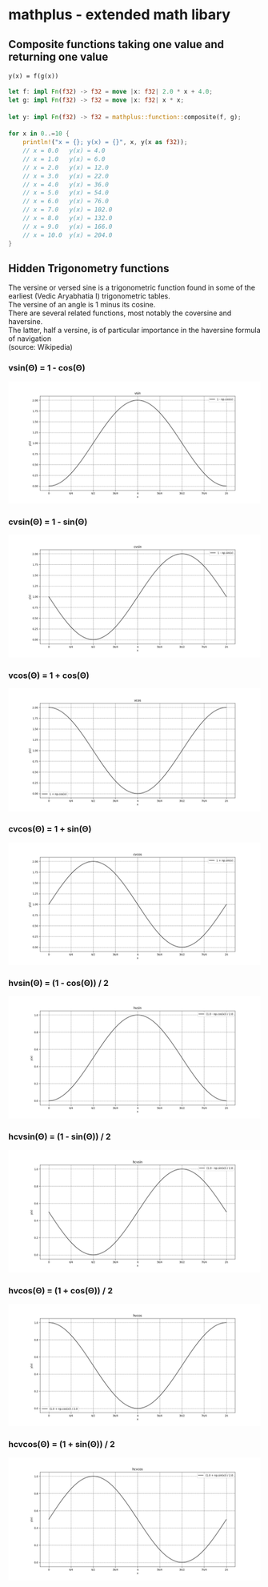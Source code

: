 # mathplus - extended math libary

## Composite functions taking one value and returning one value

```txt
y(x) = f(g(x))
```

```rust
let f: impl Fn(f32) -> f32 = move |x: f32| 2.0 * x + 4.0;
let g: impl Fn(f32) -> f32 = move |x: f32| x * x;

let y: impl Fn(f32) -> f32 = mathplus::function::composite(f, g);

for x in 0..=10 {
    println!("x = {}; y(x) = {}", x, y(x as f32));
    // x = 0.0   y(x) = 4.0
    // x = 1.0   y(x) = 6.0
    // x = 2.0   y(x) = 12.0
    // x = 3.0   y(x) = 22.0
    // x = 4.0   y(x) = 36.0
    // x = 5.0   y(x) = 54.0
    // x = 6.0   y(x) = 76.0
    // x = 7.0   y(x) = 102.0
    // x = 8.0   y(x) = 132.0
    // x = 9.0   y(x) = 166.0
    // x = 10.0  y(x) = 204.0
}
```

## Hidden Trigonometry functions

The versine or versed sine is a trigonometric function found in some of the  earliest (Vedic Aryabhatia I) trigonometric tables.  
The versine of an angle is 1 minus its cosine.  
There are several related functions, most notably the coversine and haversine.  
The latter, half a versine, is of particular importance in
the haversine formula of navigation  
(source: Wikipedia)

### vsin(Θ) = 1 - cos(Θ)

![vsin](./assets/vsin.png)

### cvsin(Θ) = 1 - sin(Θ)

![cvsin](./assets/cvsin.png)

### vcos(Θ) = 1 + cos(Θ)

![vcos](./assets/vcos.png)

### cvcos(Θ) = 1 + sin(Θ)

![cvcos](./assets/cvcos.png)

### hvsin(Θ) = (1 - cos(Θ)) / 2

![hvsin](./assets/hvsin.png)

### hcvsin(Θ) = (1 - sin(Θ)) / 2

![hcvsin](./assets/hcvsin.png)

### hvcos(Θ) = (1 + cos(Θ)) / 2

![hvcos](./assets/hvcos.png)

### hcvcos(Θ) = (1 + sin(Θ)) / 2

![hcvcos](./assets/hcvcos.png)